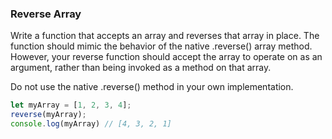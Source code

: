 ### Reverse Array

Write a function that accepts an array and reverses that array in place. The
function should mimic the behavior of the native .reverse() array method.
However, your reverse function should accept the array to operate on as an
argument, rather than being invoked as a method on that array.

Do not use the native .reverse() method in your own implementation.

```javascript
let myArray = [1, 2, 3, 4];
reverse(myArray);
console.log(myArray) // [4, 3, 2, 1]
```
